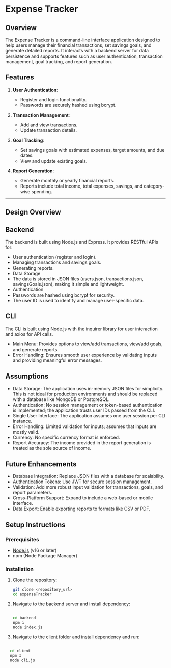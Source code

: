 # Expense Tracker 

## Overview

The Expense Tracker is a command-line interface application designed to help users manage their financial transactions, set savings goals, and generate detailed reports. It interacts with a backend server for data persistence and supports features such as user authentication, transaction management, goal tracking, and report generation.

## Features

1. **User Authentication**:

   - Register and login functionality.
   - Passwords are securely hashed using bcrypt.

2. **Transaction Management**:

   - Add and view transactions.
   - Update transaction details.

3. **Goal Tracking**:

   - Set savings goals with estimated expenses, target amounts, and due dates.
   - View and update existing goals.

4. **Report Generation**:

   - Generate monthly or yearly financial reports.
   - Reports include total income, total expenses, savings, and category-wise spending.

---

## Design Overview
## Backend
The backend is built using Node.js and Express. It provides RESTful APIs for:

- User authentication (register and login).
- Managing transactions and savings goals.
- Generating reports.
- Data Storage
- The data is stored in JSON files (users.json, transactions.json, savingsGoals.json), making it simple and lightweight.
- Authentication
- Passwords are hashed using bcrypt for security.
- The user ID is used to identify and manage user-specific data.
## CLI
The CLI is built using Node.js with the inquirer library for user interaction and axios for API calls.

- Main Menu: Provides options to view/add transactions, view/add goals, and generate reports.
- Error Handling: Ensures smooth user experience by validating inputs and providing meaningful error messages.
## Assumptions
- Data Storage: The application uses in-memory JSON files for simplicity. This is not ideal for production environments and should be replaced with a database like MongoDB or PostgreSQL.
- Authentication: No session management or token-based authentication is implemented; the application trusts user IDs passed from the CLI.
- Single User Interface: The application assumes one user session per CLI instance.
- Error Handling: Limited validation for inputs; assumes that inputs are mostly valid.
- Currency: No specific currency format is enforced.
- Report Accuracy: The income provided in the report generation is treated as the sole source of income.
## Future Enhancements
- Database Integration: Replace JSON files with a database for scalability.
- Authentication Tokens: Use JWT for secure session management.
- Validation: Add more robust input validation for transactions, goals, and report parameters.
- Cross-Platform Support: Expand to include a web-based or mobile interface.
- Data Export: Enable exporting reports to formats like CSV or PDF.





## Setup Instructions

### Prerequisites

- [Node.js](https://nodejs.org) (v16 or later)
- npm (Node Package Manager)

### Installation

1. Clone the repository:

   ```bash
   git clone <repository_url>
   cd expenseTracker
2. Navigate to the backend server and install dependency:
   ```bash
   
   cd backend
   npm i
   node index.js
3. Navigate to the client folder and install dependency and run:
  ```bash

    cd client
    npm I
    node cli.js






